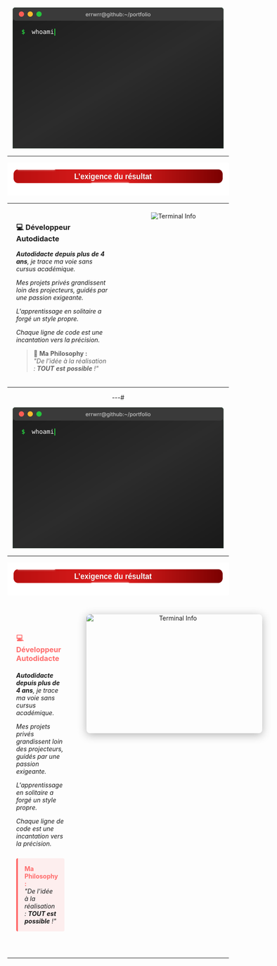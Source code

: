 # 

<div align="center">
  
<!-- Titre animé -->
<div align="center">
  <img src="assets/terminal.svg" alt="King *error Terminal" width="480" height="320"/>
</div>

---

<!-- Bandeau décoratif rétréci -->
<p align="center">
  <img src="assets/banner.svg" alt="L'exigence du résultat" width="560" height="75">
</p>

<!-- Section Bio + Terminal en deux colonnes avec TABLE -->
<table width="100%" style="border: none;">
<tr>
<td width="50%" valign="top" style="border: none; padding: 20px;">

### 💻 **Développeur Autodidacte**

<p><em><strong>Autodidacte depuis plus de 4 ans</strong>, je trace ma voie sans cursus académique.</em></p>

<p><em>Mes projets privés grandissent loin des projecteurs, guidés par une passion exigeante.</em></p>

<p><em>L'apprentissage en solitaire a forgé un style propre.</em></p>

<p><em>Chaque ligne de code est une incantation vers la précision.</em></p>

> **🎯 Ma Philosophy :**  
> *"De l'idée à la réalisation : **TOUT est possible** !"*

</td>
<td width="50%" align="center" valign="top" style="border: none; padding: 20px;">

<img src="assets/terminal-banner.svg" alt="Terminal Info" width="420" height="280"/>

</td>
</tr>
</table>

---# 

<div align="center">
  
<!-- Titre animé -->
<div align="center">
  <img src="assets/terminal.svg" alt="King *error Terminal" width="480" height="320"/>
</div>

---

<!-- Bandeau décoratif rétréci -->
<p align="center">
  <img src="assets/banner.svg" alt="L'exigence du résultat" width="560" height="75">
</p>

<!-- Section Bio + Terminal en deux colonnes -->
<div style="display: flex; align-items: flex-start; justify-content: space-between; margin: 40px 0; gap: 30px;">

<!-- Bio à gauche -->
<div style="flex: 1; text-align: left; padding: 20px;">
  <h3 style="color: #ff6b6b; margin-bottom: 20px;">💻 Développeur Autodidacte</h3>
  
  <p><em><strong>Autodidacte depuis plus de 4 ans</strong>, je trace ma voie sans cursus académique.</em></p>
  
  <p><em>Mes projets privés grandissent loin des projecteurs, guidés par une passion exigeante.</em></p>
  
  <p><em>L'apprentissage en solitaire a forgé un style propre.</em></p>
  
  <p><em>Chaque ligne de code est une incantation vers la précision.</em></p>
  
  <div style="margin-top: 25px; padding: 15px; background: rgba(255, 107, 107, 0.1); border-left: 4px solid #ff6b6b; border-radius: 4px;">
    <strong style="color: #ff6b6b;">Ma Philosophy :</strong><br/>
    <em>"De l'idée à la réalisation : <strong>TOUT est possible</strong> !"</em>
  </div>
</div>

<!-- Terminal à droite -->
<div style="flex: 1; display: flex; justify-content: center; align-items: center;">
  <img src="assets/terminal-banner.svg" alt="Terminal Info" width="400" height="270" style="border-radius: 8px; box-shadow: 0 4px 20px rgba(0,0,0,0.3);"/>
</div>

</div>

---
